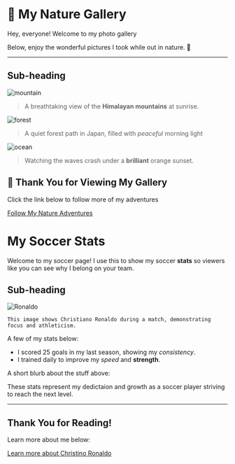 # 🌿 My Nature Gallery

Hey, everyone! Welcome to my photo gallery 

Below, enjoy the wonderful pictures I took while out in nature. 🌳

---

## Sub-heading
 ![mountain](https://cdn.britannica.com/74/114874-050-6E04C88C/North-Face-Mount-Everest-Tibet-Autonomous-Region.jpg)
 > A breathtaking view of the **Himalayan mountains** at sunrise.

![forest](https://cdn.expeditions.com/globalassets/expedition-stories/the-ancient-forest-on-japans-yakushima-island/shutterstock_423304240.jpg?width=1920&height=1080&mode=crop&scale=none&quality=50)

> A quiet forest path in Japan, filled with *peaceful* morning light

![ocean](https://i.pinimg.com/736x/c3/53/8d/c3538d7ef943e6715e07f841b3525e36.jpg)

> Watching the waves crash under a **brilliant** orange sunset.

## 🌺 Thank You for Viewing My Gallery

Click the link below to follow more of my adventures

[Follow My Nature Adventures](https://www.nationalgeographic.com/photography)
# My Soccer Stats
Welcome to my soccer page! I use this to show my soccer **stats** so viewers like you can see why I belong on your team.

## Sub-heading
![Ronaldo](https://upload.wikimedia.org/wikipedia/commons/8/8c/Cristiano_Ronaldo_2018.jpg)
```
This image shows Christiano Ronaldo during a match, demonstrating focus and athleticism.
```
A few of my stats below:
- I scored 25 goals in my last season, showing my *consistency*.
- I trained daily to improve my *speed* and **strength**.

A short blurb about the stuff above:

These stats represent my dedictaion and growth as a soccer player striving to reach the next level.

---
## Thank You for Reading!

Learn more about me below:

[Learn more about Christino Ronaldo](https://www.fifa.com/fifaplus/en/players/cristiano-ronaldo)
